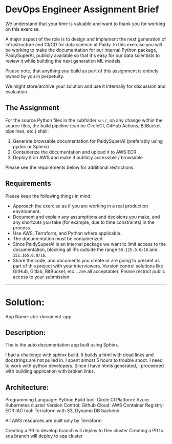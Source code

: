# DevOps Engineer Assignment Brief

We understand that your time is valuable and want to thank you for working on this exercise.

A major aspect of the role is to design and implement the next generation of infrastructure and
CI/CD for data science at Paidy.
In this exercise you will be working to make the documentation for our internal Python package,
PaidySuperAI, publicly available so that it's easy for our data scientists to review it while
building the next generation ML models.

Please note, that anything you build as part of this assignment is entirely owned by you in
perpetuity.

We might store/archive your solution and use it internally for discussion and evaluation.

## The Assignment

For the source Python files in the subfolder `src/`, on any change within the source files,
the build pipeline (can be CircleCI, GitHub Actions, BitBucket pipelines, etc.) shall:

1. Generate browsable documentation for PaidySuperAI (preferably using pydoc or Sphinx)
2. Containerize the documentation and upload it to AWS ECR
3. Deploy it on AWS and make it publicly accessible / browsable

Please see the requirements below for additional restrictions.

## Requirements

Please keep the following things in mind:

* Approach the exercise as if you are working in a real production environment.
* Document and explain any assumptions and decisions you make, and any shortcuts you take (for
  example, due to time constraints) in the process.
* Use AWS, Terraform, and Python where applicable.
* The documentation must be containerized.
* Since PaidySuperAI is an internal package we want to limit access to the documentation, blocking
  all IPs outside the range `60.125.0.0/16` and `152.165.0.0/16`.
* Share the code, and documents you create or are going to present as part of this project with your
  interviewers. Version control solutions like GitHub, Gitlab, BitBucket, etc… are all
  acceptable). Please restrict public access to your submission.

****************************************************************************************************************************

# Solution:

App Name: abc-document-app

## Description:
The is the auto documentation app built using Sphinx.

I had a challenge with sphinx build. It builds a html with dead links and docstrings are not pulled in. I spent almost 5 hours to trouble shoot. 
I need to work with python developers. Since I have htmls generated, I proceeded with building application with broken links.

## Architecture:

Programming Language: Python
Build tool: Circle CI
Platform: Azure Kubernetes cluster
Version Control: Github
Cloud: AWS
Container Registry: ECR
IAC tool: Terraform with S3, Dynamo DB backend

All AWS resources are built only by Terraform

Creating a PR to develop branch will deploy to Dev cluster
Creating a PR to sqa branch will deploy to sqa cluster

